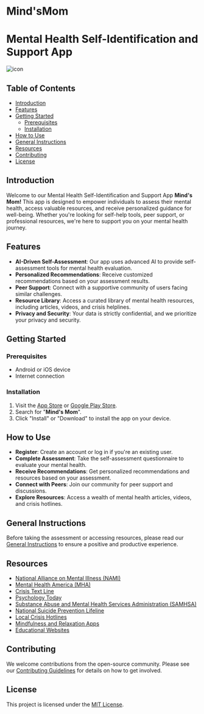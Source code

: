# Mind'sMom
# Mental Health Self-Identification and Support App

![icon](https://github.com/adityaanandz/MindsMom/assets/82191607/5ae6b2cb-2748-47a3-addc-ec689796a7ef)

## Table of Contents

- [Introduction](#introduction)
- [Features](#features)
- [Getting Started](#getting-started)
  - [Prerequisites](#prerequisites)
  - [Installation](#installation)
- [How to Use](#how-to-use)
- [General Instructions](#general-instructions)
- [Resources](#resources)
- [Contributing](#contributing)
- [License](#license)

## Introduction

Welcome to our Mental Health Self-Identification and Support App **Mind's Mom!** This app is designed to empower individuals to assess their mental health, access valuable resources, and receive personalized guidance for well-being. Whether you're looking for self-help tools, peer support, or professional resources, we're here to support you on your mental health journey.

## Features

- **AI-Driven Self-Assessment**: Our app uses advanced AI to provide self-assessment tools for mental health evaluation.
- **Personalized Recommendations**: Receive customized recommendations based on your assessment results.
- **Peer Support**: Connect with a supportive community of users facing similar challenges.
- **Resource Library**: Access a curated library of mental health resources, including articles, videos, and crisis helplines.
- **Privacy and Security**: Your data is strictly confidential, and we prioritize your privacy and security.

## Getting Started

### Prerequisites

- Android or iOS device
- Internet connection

### Installation

1. Visit the [App Store](#) or [Google Play Store](#).
2. Search for "**Mind's Mom**".
3. Click "Install" or "Download" to install the app on your device.

## How to Use

- **Register**: Create an account or log in if you're an existing user.
- **Complete Assessment**: Take the self-assessment questionnaire to evaluate your mental health.
- **Receive Recommendations**: Get personalized recommendations and resources based on your assessment.
- **Connect with Peers**: Join our community for peer support and discussions.
- **Explore Resources**: Access a wealth of mental health articles, videos, and crisis hotlines.

## General Instructions

Before taking the assessment or accessing resources, please read our [General Instructions](general-instructions.md) to ensure a positive and productive experience.

## Resources

- [National Alliance on Mental Illness (NAMI)](https://www.nami.org)
- [Mental Health America (MHA)](https://www.mhanational.org)
- [Crisis Text Line](https://www.crisistextline.org)
- [Psychology Today](https://www.psychologytoday.com)
- [Substance Abuse and Mental Health Services Administration (SAMHSA)](https://www.samhsa.gov)
- [National Suicide Prevention Lifeline](https://www.suicidepreventionlifeline.org)
- [Local Crisis Hotlines](#) 
- [Mindfulness and Relaxation Apps](#) 
- [Educational Websites](#) 

## Contributing

We welcome contributions from the open-source community. Please see our [Contributing Guidelines](docs/contributing.md) for details on how to get involved.

## License

This project is licensed under the [MIT License](LICENSE).
